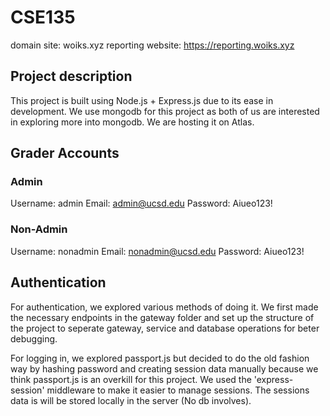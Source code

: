 # CSE135
domain site: woiks.xyz
reporting website: https://reporting.woiks.xyz

## Project description
This project is built using Node.js + Express.js due to its ease in development. We use mongodb for this project as both of us are interested in exploring more into mongodb. We are hosting it on Atlas.

## Grader Accounts
### Admin
Username: admin
Email: admin@ucsd.edu
Password: Aiueo123!

### Non-Admin
Username: nonadmin
Email: nonadmin@ucsd.edu
Password: Aiueo123!

## Authentication
For authentication, we explored various methods of doing it. We first made the necessary endpoints in the gateway folder and set up the structure of the project to seperate gateway, service and database operations for beter debugging.

For logging in, we explored passport.js but decided to do the old fashion way by hashing password and creating session data manually because we think passport.js is an overkill for this project. We used the 'express-session' middleware to make it easier to manage sessions. The sessions data is will be stored locally in the server (No db involves). 
